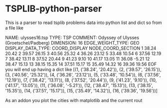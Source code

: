 TSPLIB-python-parser
====================

This is a parser to read tsplib problems data into python list and dict
so from a file like 

NAME: ulysses16.tsp
TYPE: TSP
COMMENT: Odyssey of Ulysses (Groetschel/Padberg)
DIMENSION: 16
EDGE_WEIGHT_TYPE: GEO
DISPLAY_DATA_TYPE: COORD_DISPLAY
NODE_COORD_SECTION
 1 38.24 20.42
 2 39.57 26.15
 3 40.56 25.32
 4 36.26 23.12
 5 33.48 10.54
 6 37.56 12.19
 7 38.42 13.11
 8 37.52 20.44
 9 41.23 9.10
 10 41.17 13.05
 11 36.08 -5.21
 12 38.47 15.13
 13 38.15 15.35
 14 37.51 15.17
 15 35.49 14.32
 16 39.36 19.56
 EOF
 you will end up having a dict like
 [(1, ('38.24', '20.42')), (2, ('39.57', '26.15')), 
 (3, ('40.56', '25.32')), (4, ('36.26', '23.12')), 
 (5, ('33.48', '10.54')), (6, ('37.56', '12.19')), 
 (7, ('38.42', '13.11')), (8, ('37.52', '20.44')), 
 (9, ('41.23', '9.10')), (10, ('41.17', '13.05')), 
 (11, ('36.08', '-5.21')), (12, ('38.47', '15.13')), 
 (13, ('38.15', '15.35')), (14, ('37.51', '15.17')), 
 (15, ('35.49', '14.32')), (16, ('39.36', '19.56'))]
 
 As an addon you plot the cities with matplotlib and the current rout
